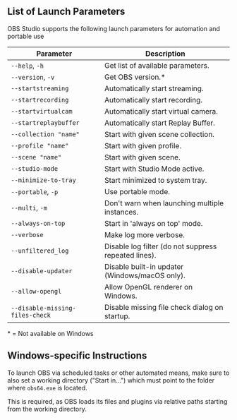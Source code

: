 ## List of Launch Parameters

OBS Studio supports the following launch parameters for automation and portable use

| Parameter                | Description |
| ----------------------- | ----------- |
| `--help`, `-h`          | Get list of available parameters. |
| `--version`, `-v`       | Get OBS version.* |
| `--startstreaming`      | Automatically start streaming. |
| `--startrecording`      | Automatically start recording. |
| `--startvirtualcam`      | Automatically start virtual camera. |
| `--startreplaybuffer`   | Automatically start Replay Buffer. |
| `--collection "name"` | Start with given scene collection. |
| `--profile "name"`    | Start with given profile. |
| `--scene "name"`      | Start with given scene. |
| `--studio-mode`         | Start with Studio Mode active. |
| `--minimize-to-tray`    | Start minimized to system tray. |
| `--portable`, `-p`      | Use portable mode. |
| `--multi`, `-m`         | Don't warn when launching multiple instances. |
| `--always-on-top`       | Start in 'always on top' mode. |
| `--verbose`             | Make log more verbose. |
| `--unfiltered_log`      | Disable log filter (do not suppress repeated lines). |
| `--disable-updater`     | Disable built-in updater (Windows/macOS only). |
| `--allow-opengl`        | Allow OpenGL renderer on Windows. |
| `--disable-missing-files-check` | Disable missing file check dialog on startup. |

\* = Not available on Windows

## Windows-specific Instructions
To launch OBS via scheduled tasks or other automated means, make sure to also set a working directory ("Start in...") which must point to the folder where `obs64.exe` is located.

This is required, as OBS loads its files and plugins via relative paths starting from the working directory.